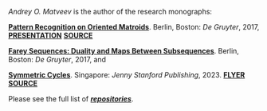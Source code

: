 *Andrey O. Matveev* is the author of the research monographs: 

[**Pattern Recognition on Oriented Matroids**](https://doi.org/10.1515/9783110531145). Berlin, Boston: *De Gruyter*, 2017, [**PRESENTATION**](https://blog.degruyter.com/committee-theory-finding-solutions-problems-no-solution/) [**SOURCE**](https://www.ams.org/journals/bull/1965-71-05/S0002-9904-1965-11360-X/)  

[**Farey Sequences: Duality and Maps Between Subsequences**](https://doi.org/10.1515/9783110547665). Berlin, Boston: *De Gruyter*, 2017, and 

[**Symmetric Cycles**](https://www.routledge.com/Symmetric-Cycles/Matveev/p/book/9789814968812). Singapore: *Jenny Stanford Publishing*, 2023. [**FLYER**](https://github.com/andreyomatveev/andreyomatveev/blob/main/FLYER-SymmetricCycles-by-Andrey-O.-Matveev-Oct.-06-2023.pdf) [**SOURCE**](https://www.ams.org/journals/bull/1965-71-05/S0002-9904-1965-11360-X/)

Please see the full list of [***repositories***](https://github.com/andreyomatveev?tab=repositories).
